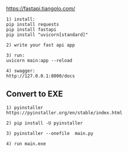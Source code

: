 https://fastapi.tiangolo.com/

```
1) install:
pip install requests
pip install fastapi
pip install "uvicorn[standard]"

2) write your fast api app

3) run:
uvicorn main:app --reload

4) swagger:
http://127.0.0.1:8000/docs
```

## Convert to EXE

```
1) pyinstaller
https://pyinstaller.org/en/stable/index.html

2) pip install -U pyinstaller

3) pyinstaller --onefile  main.py

4) run main.exe
```